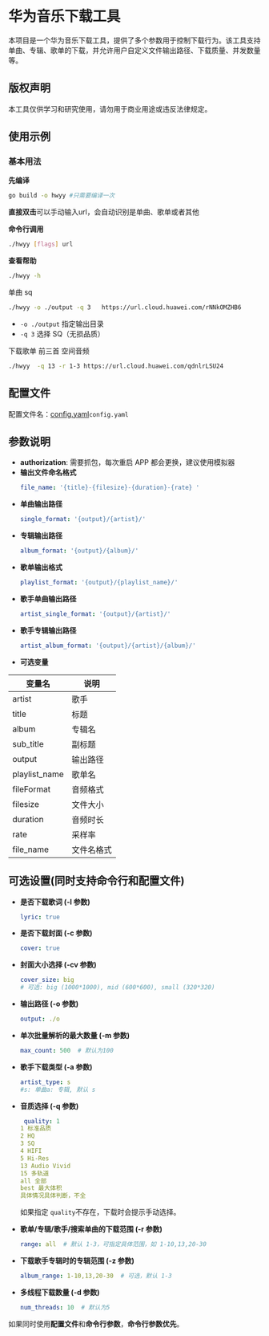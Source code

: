 # 华为音乐下载工具

本项目是一个华为音乐下载工具，提供了多个参数用于控制下载行为。该工具支持单曲、专辑、歌单的下载，并允许用户自定义文件输出路径、下载质量、并发数量等。
## 版权声明
本工具仅供学习和研究使用，请勿用于商业用途或违反法律规定。

## 使用示例
###  基本用法
**先编译**
```sh
go build -o hwyy #只需要编译一次
```
**直接双击**可以手动输入url，会自动识别是单曲、歌单或者其他

**命令行调用**
```sh
./hwyy [flags] url
```
**查看帮助**
```sh
./hwyy -h 
```
单曲 sq
```sh
./hwyy -o ./output -q 3   https://url.cloud.huawei.com/rNNkOMZHB6
```
- `-o ./output` 指定输出目录
- `-q 3` 选择 SQ（无损品质）

下载歌单 前三首 空间音频
```sh
./hwyy  -q 13 -r 1-3 https://url.cloud.huawei.com/qdnlrLSU24
```


## 配置文件
配置文件名：[config.yaml](config.yaml)`config.yaml`
## 参数说明
- **authorization**: 需要抓包，每次重启 APP 都会更换，建议使用模拟器
- **输出文件命名格式**
    ```yaml
    file_name: '{title}-{filesize}-{duration}-{rate} '
    ```
- **单曲输出路径**
  ```yaml
  single_format: '{output}/{artist}/'
  ```
- **专辑输出路径**
  ```yaml
  album_format: '{output}/{album}/'
  ```
- **歌单输出格式**
  ```yaml
  playlist_format: '{output}/{playlist_name}/'
  ```
- **歌手单曲输出路径**
  ```yaml
  artist_single_format: '{output}/{artist}/'
  ```
- **歌手专辑输出路径**
  ```yaml
  artist_album_format: '{output}/{artist}/{album}/'
  ```
- **可选变量**

| 变量名           | 说明    |
|---------------|-------|
| artist        | 歌手    |
| title         | 标题    |
| album         | 专辑名   |
| sub_title     | 副标题   |
| output        | 输出路径  |
| playlist_name | 歌单名   |
| fileFormat    | 音频格式  |
| filesize      | 文件大小  |
| duration      | 音频时长  |
| rate          | 采样率   |
| file_name     | 文件名格式 |

## 可选设置(同时支持命令行和配置文件)
- **是否下载歌词 (-l 参数)**
  ```yaml
  lyric: true
  ```
- **是否下载封面 (-c 参数)**
  ```yaml
  cover: true
  ```
- **封面大小选择 (-cv 参数)**
  ```yaml
  cover_size: big  
  # 可选: big (1000*1000), mid (600*600), small (320*320)
  ```
- **输出路径 (-o 参数)**
  ```yaml
  output: ./o
  ```
- **单次批量解析的最大数量 (-m 参数)**
  ```yaml
  max_count: 500  # 默认为100
  ```
- **歌手下载类型 (-a 参数)**
  ```yaml
  artist_type: s  
  #s: 单曲a: 专辑, 默认 s
  ```
- **音质选择 (-q 参数)**
  ```yaml
   quality: 1  
  1 标准品质
  2 HQ
  3 SQ
  4 HIFI
  5 Hi-Res
  13 Audio Vivid
  15 多轨道
  all 全部
  best 最大体积
  具体情况具体判断，不全
  ```
  如果指定 `quality`不存在，下载时会提示手动选择。

- **歌单/专辑/歌手/搜索单曲的下载范围 (-r 参数)**
  ```yaml
  range: all  # 默认 1-3，可指定具体范围，如 1-10,13,20-30
  ```
- **下载歌手专辑时的专辑范围 (-z 参数)**
  ```yaml
  album_range: 1-10,13,20-30  # 可选，默认 1-3
  ```
- **多线程下载数量 (-d 参数)**
  ```yaml
  num_threads: 10  # 默认为5
  ```
  
如果同时使用**配置文件**和**命令行参数**，**命令行参数优先**。